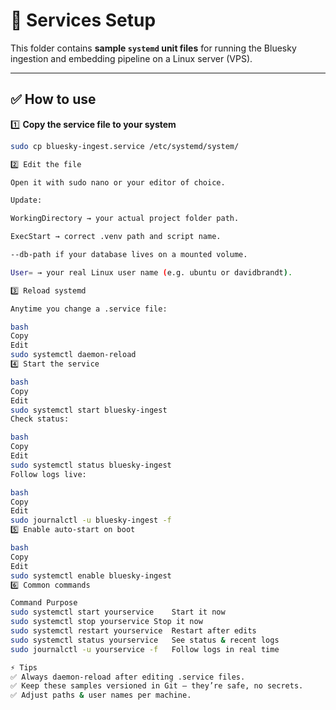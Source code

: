 # 📂 Services Setup

This folder contains **sample `systemd` unit files** for running the Bluesky ingestion and embedding pipeline on a Linux server (VPS).

---

## ✅ How to use

1️⃣ **Copy the service file to your system**

```bash
sudo cp bluesky-ingest.service /etc/systemd/system/

2️⃣ Edit the file

Open it with sudo nano or your editor of choice.

Update:

WorkingDirectory → your actual project folder path.

ExecStart → correct .venv path and script name.

--db-path if your database lives on a mounted volume.

User= → your real Linux user name (e.g. ubuntu or davidbrandt).

3️⃣ Reload systemd

Anytime you change a .service file:

bash
Copy
Edit
sudo systemctl daemon-reload
4️⃣ Start the service

bash
Copy
Edit
sudo systemctl start bluesky-ingest
Check status:

bash
Copy
Edit
sudo systemctl status bluesky-ingest
Follow logs live:

bash
Copy
Edit
sudo journalctl -u bluesky-ingest -f
5️⃣ Enable auto-start on boot

bash
Copy
Edit
sudo systemctl enable bluesky-ingest
6️⃣ Common commands

Command	Purpose
sudo systemctl start yourservice	Start it now
sudo systemctl stop yourservice	Stop it now
sudo systemctl restart yourservice	Restart after edits
sudo systemctl status yourservice	See status & recent logs
sudo journalctl -u yourservice -f	Follow logs in real time

⚡️ Tips
✅ Always daemon-reload after editing .service files.
✅ Keep these samples versioned in Git — they’re safe, no secrets.
✅ Adjust paths & user names per machine.

